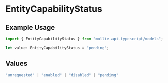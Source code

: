 # EntityCapabilityStatus

## Example Usage

```typescript
import { EntityCapabilityStatus } from "mollie-api-typescript/models";

let value: EntityCapabilityStatus = "pending";
```

## Values

```typescript
"unrequested" | "enabled" | "disabled" | "pending"
```